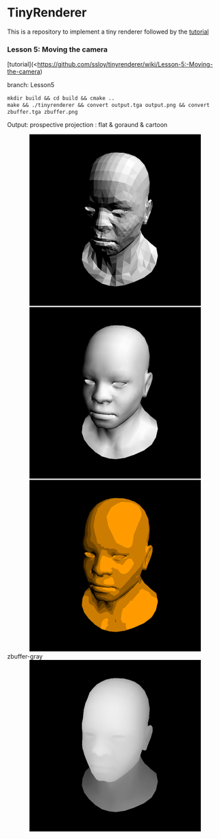 # TinyRenderer

This is a repository to implement a tiny renderer followed by the [tutorial](https://github.com/ssloy/tinyrenderer/wiki)

### Lesson 5: Moving the camera

[tutorial](<https://github.com/ssloy/tinyrenderer/wiki/Lesson-5:-Moving-the-camera)

branch: Lesson5

```
mkdir build && cd build && cmake ..
make && ./tinyrenderer && convert output.tga output.png && convert zbuffer.tga zbuffer.png
```

Output:
prospective projection : flat & goraund & cartoon

<center class="half">
    <img src="./results/Flat.png" width="400"/>
    <space>
    <img src="./results/output.png" width="400"/>
    <space>
    <img src="./results/Cartoon.png" width="400"/>
</center>
zbuffer-gray 
<center class="half">
    <img src="./results/zbuffer.png" width="400"/>
</center>
